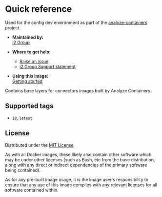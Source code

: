 # Quick reference

Used for the config dev environment as part of the [analyze-containers](https://github.com/i2group/analyze-containers) project.

- **Maintained by:**  
  [i2 Group](https://i2group.com/)

- **Where to get help:**  
  - [Raise an issue](https://github.com/i2group/analyze-docker/issues?q=is%3Aissue+is%3Aopen)
  - [i2 Group Support statement](https://support.i2group.com/s/support-statement)

- **Using this image:**  
  [Getting started](https://i2group.github.io/analyze-containers/content/getting_started.html)

Contains base layers for connectors images built by Analyze Containers.

## Supported tags

- [`18`, `latest`](https://github.com/i2group/analyze-docker/blob/main/images/analyze-containers-connectors-base/18/Dockerfile)

## License

Distributed under the [MIT License](../../LICENSE).

As with all Docker images, these likely also contain other software which may be under other licenses (such as Bash, etc from the base distribution, along with any direct or indirect dependencies of the primary software being contained).

As for any pre-built image usage, it is the image user's responsibility to ensure that any use of this image complies with any relevant licenses for all software contained within.
